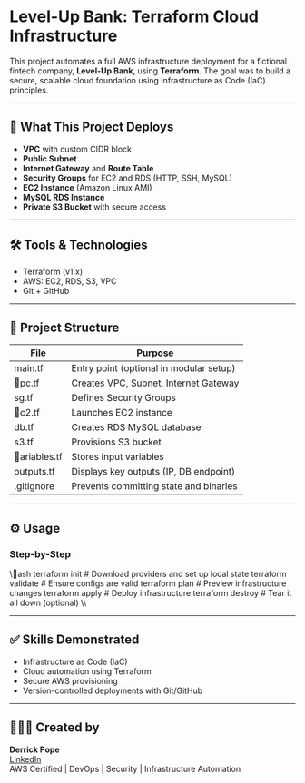 # Level-Up Bank: Terraform Cloud Infrastructure

This project automates a full AWS infrastructure deployment for a fictional fintech company, **Level-Up Bank**, using **Terraform**. The goal was to build a secure, scalable cloud foundation using Infrastructure as Code (IaC) principles.

---

## 🚀 What This Project Deploys

- **VPC** with custom CIDR block
- **Public Subnet**
- **Internet Gateway** and **Route Table**
- **Security Groups** for EC2 and RDS (HTTP, SSH, MySQL)
- **EC2 Instance** (Amazon Linux AMI)
- **MySQL RDS Instance**
- **Private S3 Bucket** with secure access

---

## 🛠 Tools & Technologies

- Terraform (v1.x)
- AWS: EC2, RDS, S3, VPC
- Git + GitHub

---

## 📁 Project Structure

| File           | Purpose                                 |
| -------------- | --------------------------------------- |
| main.tf      | Entry point (optional in modular setup) |
| pc.tf       | Creates VPC, Subnet, Internet Gateway   |
| sg.tf        | Defines Security Groups                 |
| c2.tf       | Launches EC2 instance                   |
| db.tf        | Creates RDS MySQL database              |
| s3.tf        | Provisions S3 bucket                    |
| ariables.tf | Stores input variables                  |
| outputs.tf   | Displays key outputs (IP, DB endpoint)  |
| .gitignore   | Prevents committing state and binaries  |

---

## ⚙️ Usage

### Step-by-Step

\\\ash
terraform init       # Download providers and set up local state
terraform validate   # Ensure configs are valid
terraform plan       # Preview infrastructure changes
terraform apply      # Deploy infrastructure
terraform destroy    # Tear it all down (optional)
\\\

---

## ✅ Skills Demonstrated

- Infrastructure as Code (IaC)
- Cloud automation using Terraform
- Secure AWS provisioning
- Version-controlled deployments with Git/GitHub

---

## 👨🏾‍💻 Created by

**Derrick Pope**  
[LinkedIn](https://www.linkedin.com/in/derrick-pope/)  
AWS Certified | DevOps | Security | Infrastructure Automation
